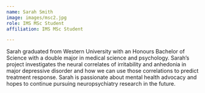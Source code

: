 ```yaml
---
name: Sarah Smith
image: images/msc2.jpg
role: IMS MSc Student
affiliation: IMS MSc Student

---
```


Sarah graduated from Western University with an Honours Bachelor of Science with a double major in medical science and psychology. Sarah’s project investigates the neural correlates of irritability and anhedonia in major depressive disorder and how we can use those correlations to predict treatment response. Sarah is passionate about mental health advocacy and hopes to continue pursuing neuropsychiatry research in the future.
